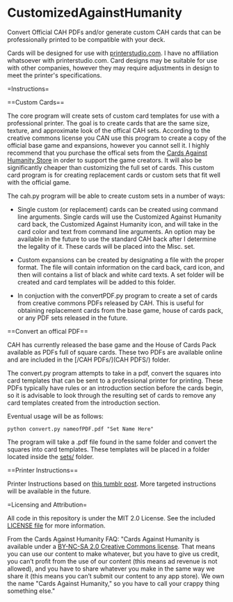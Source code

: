 CustomizedAgainstHumanity
=========================

Convert Official CAH PDFs and/or generate custom CAH cards that can be professionally printed to be compatible with your deck.

Cards will be designed for use with [printerstudio.com](http://www.printerstudio.com/make-your-own-custom-cards.aspx).  I have no affiliation whatsoever with printerstudio.com.  Card designs may be suitable for use with other companies, however they may require adjustments in design to meet the printer's specifications.

=Instructions=

==Custom Cards==

The core program will create sets of custom card templates for use with a professional printer.  The goal is to create cards that are the same size, texture, and approximate look of the offical CAH sets.  According to the creative commons license you CAN use this program to create a copy of the official base game and expansions, however you cannot sell it.  I highly recommend that you purchase the offical sets from the [Cards Against Humanity Store](https://store.cardsagainsthumanity.com/) in order to support the game creators.  It will also be significantly cheaper than customizing the full set of cards.  This custom card program is for creating replacement cards or custom sets that fit well with the official game. 

The cah.py program will be able to create custom sets in a number of ways:

* Single custom (or replacement) cards can be created using command line arguments.  Single cards will use the Customized Against Humanity card back, the Customized Against Humanity icon, and will take in the card color and text from command line arguments.  An option may be available in the future to use the standard CAH back after I determine the legality of it.  These cards will be placed into the Misc. set.

* Custom expansions can be created by designating a file with the proper format.  The file will contain information on the card back, card icon, and then will contains a list of black and white card texts.  A set folder will be created and card templates will be added to this folder.

* In conjuction with the convertPDF.py program to create a set of cards from creative commons PDFs released by CAH.  This is useful for obtaining replacement cards from the base game, house of cards pack, or any PDF sets released in the future.

==Convert an offical PDF==

CAH has currently released the base game and the House of Cards Pack available as PDFs full of square cards.  These two PDFs are available online and are included in the [/CAH PDFs/](CAH PDFS/) folder.

The convert.py program attempts to take in a pdf, convert the squares into card templates that can be sent to a professional printer for printing.  These PDFs typically have rules or an introduction section before the cards begin, so it is advisable to look through the resulting set of cards to remove any card templates created from the introduction section.

Eventual usage will be as follows:

    python convert.py nameofPDF.pdf "Set Name Here"

The program will take a .pdf file found in the same folder and convert the squares into card templates.  These templates will be placed in a folder located inside the [sets/](sets/) folder.

==Printer Instructions==

Printer Instructions based on [this tumblr post](http://nerdsagainsthumanity.tumblr.com/post/77456664166/how-to-get-a-shit-ton-more-blank-cards-for-cards).  More targeted instructions will be available in the future.



=Licensing and Attribution=

All code in this repository is under the MIT 2.0 License.  See the included [LICENSE file](LICENSE) for more information.


From the Cards Against Humanity FAQ: "Cards Against Humanity is available under a [BY-NC-SA 2.0 Creative Commons license](https://creativecommons.org/licenses/by-nc-sa/2.0/). That means you can use our content to make whatever, but you have to give us credit, you can’t profit from the use of our content (this means ad revenue is not allowed), and you have to share whatever you make in the same way we share it (this means you can’t submit our content to any app store). We own the name "Cards Against Humanity," so you have to call your crappy thing something else."
